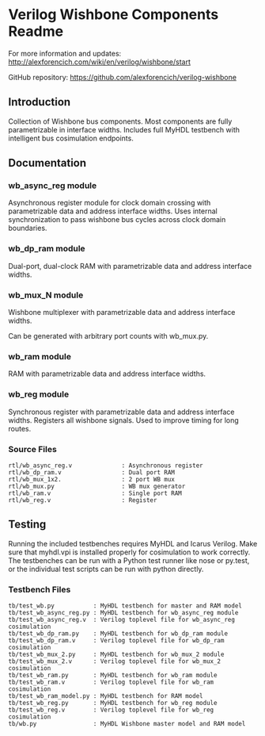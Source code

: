 # Verilog Wishbone Components Readme

For more information and updates: http://alexforencich.com/wiki/en/verilog/wishbone/start

GitHub repository: https://github.com/alexforencich/verilog-wishbone

## Introduction

Collection of Wishbone bus components.  Most components are fully
parametrizable in interface widths.  Includes full MyHDL testbench with
intelligent bus cosimulation endpoints.

## Documentation

### wb_async_reg module

Asynchronous register module for clock domain crossing with parametrizable
data and address interface widths.  Uses internal synchronization to pass
wishbone bus cycles across clock domain boundaries.

### wb_dp_ram module

Dual-port, dual-clock RAM with parametrizable data and address interface
widths.

### wb_mux_N module

Wishbone multiplexer with parametrizable data and address interface widths.

Can be generated with arbitrary port counts with wb_mux.py.

### wb_ram module

RAM with parametrizable data and address interface widths.

### wb_reg module

Synchronous register with parametrizable data and address interface widths.
Registers all wishbone signals.  Used to improve timing for long routes.

### Source Files

    rtl/wb_async_reg.v              : Asynchronous register
    rtl/wb_dp_ram.v                 : Dual port RAM
    rtl/wb_mux_1x2.                 : 2 port WB mux
    rtl/wb_mux.py                   : WB mux generator
    rtl/wb_ram.v                    : Single port RAM
    rtl/wb_reg.v                    : Register

## Testing

Running the included testbenches requires MyHDL and Icarus Verilog.  Make sure
that myhdl.vpi is installed properly for cosimulation to work correctly.  The
testbenches can be run with a Python test runner like nose or py.test, or the
individual test scripts can be run with python directly.

### Testbench Files

    tb/test_wb.py           : MyHDL testbench for master and RAM model
    tb/test_wb_async_reg.py : MyHDL testbench for wb_async_reg module
    tb/test_wb_async_reg.v  : Verilog toplevel file for wb_async_reg cosimulation
    tb/test_wb_dp_ram.py    : MyHDL testbench for wb_dp_ram module
    tb/test_wb_dp_ram.v     : Verilog toplevel file for wb_dp_ram cosimulation
    tb/test_wb_mux_2.py     : MyHDL testbench for wb_mux_2 module
    tb/test_wb_mux_2.v      : Verilog toplevel file for wb_mux_2 cosimulation
    tb/test_wb_ram.py       : MyHDL testbench for wb_ram module
    tb/test_wb_ram.v        : Verilog toplevel file for wb_ram cosimulation
    tb/test_wb_ram_model.py : MyHDL testbench for RAM model
    tb/test_wb_reg.py       : MyHDL testbench for wb_reg module
    tb/test_wb_reg.v        : Verilog toplevel file for wb_reg cosimulation
    tb/wb.py                : MyHDL Wishbone master model and RAM model
